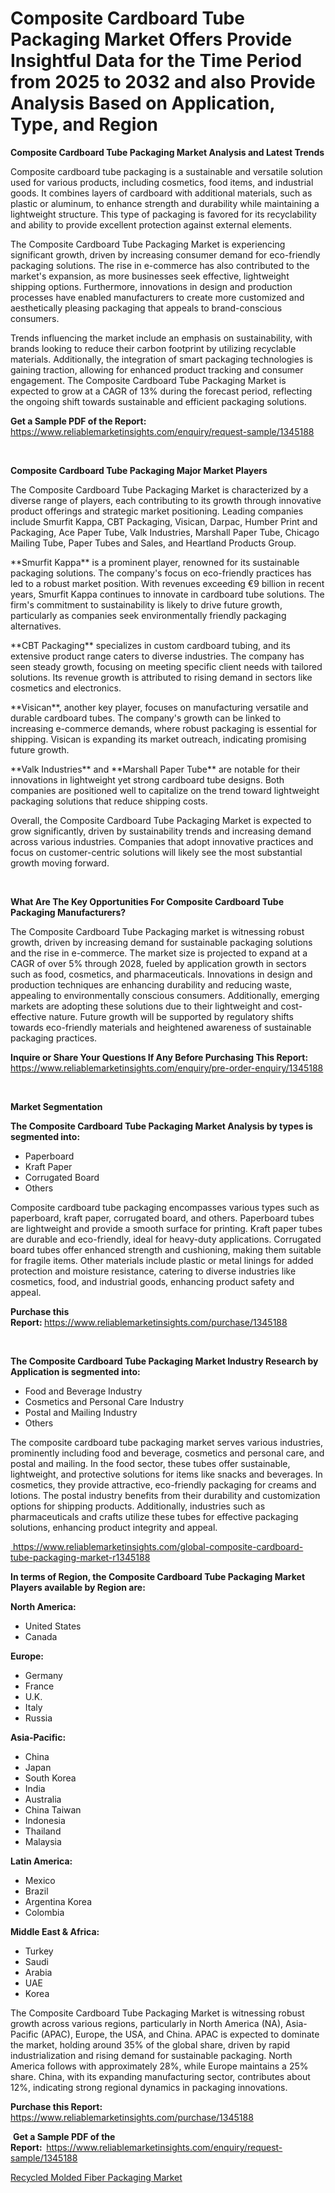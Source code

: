<p><h1>Composite Cardboard Tube Packaging Market Offers Provide Insightful Data for the Time Period from 2025 to 2032 and also Provide Analysis Based on Application, Type, and Region</h1></p><p><strong>Composite Cardboard Tube Packaging Market Analysis and Latest Trends</strong></p>
<p><p>Composite cardboard tube packaging is a sustainable and versatile solution used for various products, including cosmetics, food items, and industrial goods. It combines layers of cardboard with additional materials, such as plastic or aluminum, to enhance strength and durability while maintaining a lightweight structure. This type of packaging is favored for its recyclability and ability to provide excellent protection against external elements.</p><p>The Composite Cardboard Tube Packaging Market is experiencing significant growth, driven by increasing consumer demand for eco-friendly packaging solutions. The rise in e-commerce has also contributed to the market's expansion, as more businesses seek effective, lightweight shipping options. Furthermore, innovations in design and production processes have enabled manufacturers to create more customized and aesthetically pleasing packaging that appeals to brand-conscious consumers.</p><p>Trends influencing the market include an emphasis on sustainability, with brands looking to reduce their carbon footprint by utilizing recyclable materials. Additionally, the integration of smart packaging technologies is gaining traction, allowing for enhanced product tracking and consumer engagement. The Composite Cardboard Tube Packaging Market is expected to grow at a CAGR of 13% during the forecast period, reflecting the ongoing shift towards sustainable and efficient packaging solutions.</p></p>
<p><strong>Get a Sample PDF of the Report:&nbsp;</strong> <a href="https://www.reliablemarketinsights.com/enquiry/request-sample/1345188?utm_campaign=3091&utm_medium=2&utm_source=Github&utm_content=ia&utm_term=08032025&utm_id=composite-cardboard-tube-packaging">https://www.reliablemarketinsights.com/enquiry/request-sample/1345188</a></p>
<p>&nbsp;</p>
<p><strong>Composite Cardboard Tube Packaging Major Market Players</strong></p>
<p><p>The Composite Cardboard Tube Packaging Market is characterized by a diverse range of players, each contributing to its growth through innovative product offerings and strategic market positioning. Leading companies include Smurfit Kappa, CBT Packaging, Visican, Darpac, Humber Print and Packaging, Ace Paper Tube, Valk Industries, Marshall Paper Tube, Chicago Mailing Tube, Paper Tubes and Sales, and Heartland Products Group.</p><p>**Smurfit Kappa** is a prominent player, renowned for its sustainable packaging solutions. The company's focus on eco-friendly practices has led to a robust market position. With revenues exceeding €9 billion in recent years, Smurfit Kappa continues to innovate in cardboard tube solutions. The firm's commitment to sustainability is likely to drive future growth, particularly as companies seek environmentally friendly packaging alternatives.</p><p>**CBT Packaging** specializes in custom cardboard tubing, and its extensive product range caters to diverse industries. The company has seen steady growth, focusing on meeting specific client needs with tailored solutions. Its revenue growth is attributed to rising demand in sectors like cosmetics and electronics.</p><p>**Visican**, another key player, focuses on manufacturing versatile and durable cardboard tubes. The company's growth can be linked to increasing e-commerce demands, where robust packaging is essential for shipping. Visican is expanding its market outreach, indicating promising future growth.</p><p>**Valk Industries** and **Marshall Paper Tube** are notable for their innovations in lightweight yet strong cardboard tube designs. Both companies are positioned well to capitalize on the trend toward lightweight packaging solutions that reduce shipping costs.</p><p>Overall, the Composite Cardboard Tube Packaging Market is expected to grow significantly, driven by sustainability trends and increasing demand across various industries. Companies that adopt innovative practices and focus on customer-centric solutions will likely see the most substantial growth moving forward.</p></p>
<p>&nbsp;</p>
<p><strong>What Are The Key Opportunities For Composite Cardboard Tube Packaging Manufacturers?</strong></p>
<p><p>The Composite Cardboard Tube Packaging market is witnessing robust growth, driven by increasing demand for sustainable packaging solutions and the rise in e-commerce. The market size is projected to expand at a CAGR of over 5% through 2028, fueled by application growth in sectors such as food, cosmetics, and pharmaceuticals. Innovations in design and production techniques are enhancing durability and reducing waste, appealing to environmentally conscious consumers. Additionally, emerging markets are adopting these solutions due to their lightweight and cost-effective nature. Future growth will be supported by regulatory shifts towards eco-friendly materials and heightened awareness of sustainable packaging practices.</p></p>
<p><strong>Inquire or Share Your Questions If Any Before Purchasing This Report:</strong> <a href="https://www.reliablemarketinsights.com/enquiry/pre-order-enquiry/1345188?utm_campaign=3091&utm_medium=2&utm_source=Github&utm_content=ia&utm_term=08032025&utm_id=composite-cardboard-tube-packaging">https://www.reliablemarketinsights.com/enquiry/pre-order-enquiry/1345188</a></p>
<p>&nbsp;</p>
<p><strong>Market Segmentation</strong></p>
<p><strong>The Composite Cardboard Tube Packaging Market Analysis by types is segmented into:</strong></p>
<p><ul><li>Paperboard</li><li>Kraft Paper</li><li>Corrugated Board</li><li>Others</li></ul></p>
<p><p>Composite cardboard tube packaging encompasses various types such as paperboard, kraft paper, corrugated board, and others. Paperboard tubes are lightweight and provide a smooth surface for printing. Kraft paper tubes are durable and eco-friendly, ideal for heavy-duty applications. Corrugated board tubes offer enhanced strength and cushioning, making them suitable for fragile items. Other materials include plastic or metal linings for added protection and moisture resistance, catering to diverse industries like cosmetics, food, and industrial goods, enhancing product safety and appeal.</p></p>
<p><strong>Purchase this Report:&nbsp;</strong><a href="https://www.reliablemarketinsights.com/purchase/1345188?utm_campaign=3091&utm_medium=2&utm_source=Github&utm_content=ia&utm_term=08032025&utm_id=composite-cardboard-tube-packaging">https://www.reliablemarketinsights.com/purchase/1345188</a></p>
<p>&nbsp;</p>
<p><strong>The Composite Cardboard Tube Packaging Market Industry Research by Application is segmented into:</strong></p>
<p><ul><li>Food and Beverage Industry</li><li>Cosmetics and Personal Care Industry</li><li>Postal and Mailing Industry</li><li>Others</li></ul></p>
<p><p>The composite cardboard tube packaging market serves various industries, prominently including food and beverage, cosmetics and personal care, and postal and mailing. In the food sector, these tubes offer sustainable, lightweight, and protective solutions for items like snacks and beverages. In cosmetics, they provide attractive, eco-friendly packaging for creams and lotions. The postal industry benefits from their durability and customization options for shipping products. Additionally, industries such as pharmaceuticals and crafts utilize these tubes for effective packaging solutions, enhancing product integrity and appeal.</p></p>
<p><a href="https://www.reliablemarketinsights.com/global-composite-cardboard-tube-packaging-market-r1345188?utm_campaign=3091&utm_medium=2&utm_source=Github&utm_content=ia&utm_term=08032025&utm_id=composite-cardboard-tube-packaging">&nbsp;https://www.reliablemarketinsights.com/global-composite-cardboard-tube-packaging-market-r1345188</a></p>
<p><strong>In terms of Region, the Composite Cardboard Tube Packaging Market Players available by Region are:</strong></p>
<p>
    <p> <strong> North America: </strong>
        <ul>
            <li>United States</li>
            <li>Canada</li>
        </ul>
        </p> 
    <p> <strong> Europe: </strong>
        <ul>
            <li>Germany</li>
            <li>France</li>
            <li>U.K.</li>
            <li>Italy</li>
            <li>Russia</li>
        </ul>
        </p> 
    <p> <strong> Asia-Pacific: </strong>
        <ul>
            <li>China</li>
            <li>Japan</li>
            <li>South Korea</li>
            <li>India</li>
            <li>Australia</li>
            <li>China Taiwan</li>
            <li>Indonesia</li>
            <li>Thailand</li>
            <li>Malaysia</li>
        </ul>
        </p> 
    <p> <strong> Latin America: </strong>
        <ul>
            <li>Mexico</li>
            <li>Brazil</li>
            <li>Argentina Korea</li>
            <li>Colombia</li>
        </ul>
        </p> 
    <p> <strong> Middle East & Africa: </strong>
        <ul>
            <li>Turkey</li>
            <li>Saudi</li>
            <li>Arabia</li>
            <li>UAE</li>
            <li>Korea</li>
        </ul>
    </p>
    </p>
<p><p>The Composite Cardboard Tube Packaging Market is witnessing robust growth across various regions, particularly in North America (NA), Asia-Pacific (APAC), Europe, the USA, and China. APAC is expected to dominate the market, holding around 35% of the global share, driven by rapid industrialization and rising demand for sustainable packaging. North America follows with approximately 28%, while Europe maintains a 25% share. China, with its expanding manufacturing sector, contributes about 12%, indicating strong regional dynamics in packaging innovations.</p></p>
<p><strong>Purchase this Report: </strong><a href="https://www.reliablemarketinsights.com/purchase/1345188?utm_campaign=3091&utm_medium=2&utm_source=Github&utm_content=ia&utm_term=08032025&utm_id=composite-cardboard-tube-packaging">https://www.reliablemarketinsights.com/purchase/1345188</a></p>
<p>&nbsp;<strong>Get a Sample PDF of the Report:&nbsp;&nbsp;</strong><a href="https://www.reliablemarketinsights.com/enquiry/request-sample/1345188?utm_campaign=3091&utm_medium=2&utm_source=Github&utm_content=ia&utm_term=08032025&utm_id=composite-cardboard-tube-packaging">https://www.reliablemarketinsights.com/enquiry/request-sample/1345188</a></p>
<p><strong></strong></p>
<p><p><a href="https://github.com/miottaredlin79/Market-Research-Report-List-1/blob/main/recycled-molded-fiber-packaging-market.md?utm_campaign=3091&utm_medium=2&utm_source=Github&utm_content=ia&utm_term=08032025&utm_id=composite-cardboard-tube-packaging">Recycled Molded Fiber Packaging Market</a></p></p>